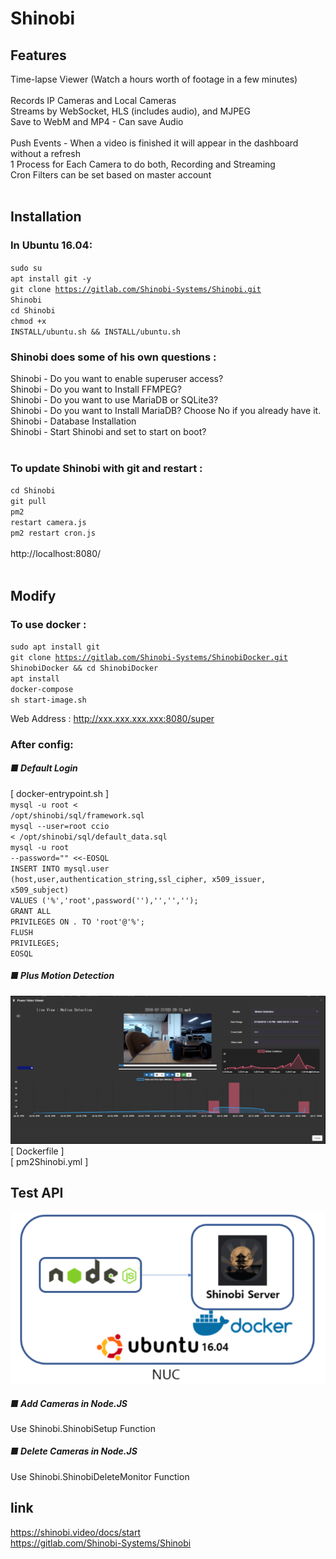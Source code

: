 <html>
  
  
# Shinobi
## Features
Time-lapse Viewer (Watch a hours worth of footage in a few minutes)</br>
</br>
Records IP Cameras and Local Cameras</br>
Streams by WebSocket, HLS (includes audio), and MJPEG</br>
Save to WebM and MP4 - Can save Audio</br>
</br>
Push Events - When a video is finished it will appear in the dashboard without a refresh</br>
1 Process for Each Camera to do both, Recording and Streaming</br>
Cron Filters can be set based on master account</br>
</br>
## Installation
### In Ubuntu 16.04:
<code>sudo su</code></br>
<code>apt install git -y</code></br>
<code>git clone https://gitlab.com/Shinobi-Systems/Shinobi.git Shinobi</code></br>
<code>cd Shinobi</code></br>
<code>chmod +x INSTALL/ubuntu.sh && INSTALL/ubuntu.sh</code></br>
### Shinobi does some of his own questions :
Shinobi - Do you want to enable superuser access?</br>
Shinobi - Do you want to Install FFMPEG?</br>
Shinobi - Do you want to use MariaDB or SQLite3?</br>
Shinobi - Do you want to Install MariaDB? Choose No if you already have it.</br>
Shinobi - Database Installation</br>
Shinobi - Start Shinobi and set to start on boot?</br>
</br>
### To update Shinobi with git and restart :
<code>cd Shinobi</code></br>
<code>git pull</code></br>
<code>pm2 restart camera.js</code></br>
<code>pm2 restart cron.js</code></br>
</br>
http://localhost:8080/</br>
</br>


## Modify
### To use docker : 
<code>sudo apt install git</code></br>
<code>git clone https://gitlab.com/Shinobi-Systems/ShinobiDocker.git ShinobiDocker && cd ShinobiDocker</code></br>
<code>apt install docker-compose</code></br>
<code>sh start-image.sh</code></br>

Web Address : http://xxx.xxx.xxx.xxx:8080/super</br>





### After config:
##### ■ Default Login</br>
[ docker-entrypoint.sh ]</br>
<code>mysql -u root <  /opt/shinobi/sql/framework.sql</code></br>
<code>mysql --user=root ccio < /opt/shinobi/sql/default_data.sql</code></br>
<code>mysql -u root --password="" <<-EOSQL</code></br>
<code>INSERT INTO mysql.user (host,user,authentication_string,ssl_cipher, x509_issuer, x509_subject) VALUES ('%','root',password(''),'','','');</code></br>
<code>GRANT ALL PRIVILEGES ON *.* TO 'root'@'%';</code></br>
<code>FLUSH PRIVILEGES;</code></br>
<code>EOSQL</code></br>

##### ■ Plus Motion Detection</br>
![Motion Detection](motion.png)</br>
[ Dockerfile ]</br>
[ pm2Shinobi.yml ]</br>

## Test API
![아키텍쳐](testapi.PNG)</br>
##### ■ Add Cameras in Node.JS
Use Shinobi.ShinobiSetup Function

##### ■ Delete Cameras in Node.JS
Use Shinobi.ShinobiDeleteMonitor Function

## link
https://shinobi.video/docs/start</br>
https://gitlab.com/Shinobi-Systems/Shinobi</br>
</br>
</html>
